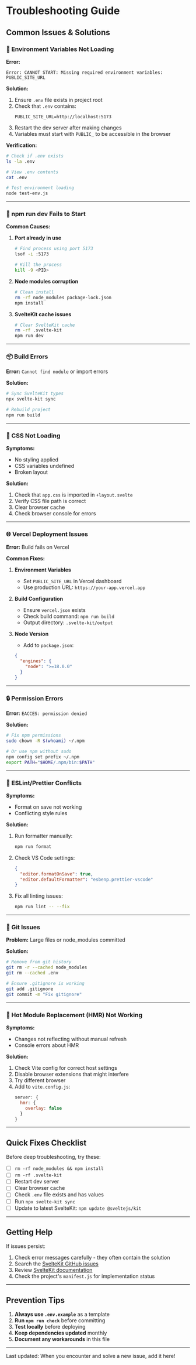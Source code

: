 # Troubleshooting Guide

## Common Issues & Solutions

### 🚨 Environment Variables Not Loading

**Error:**
```
Error: CANNOT START: Missing required environment variables:
PUBLIC_SITE_URL
```

**Solution:**
1. Ensure `.env` file exists in project root
2. Check that `.env` contains:
   ```
   PUBLIC_SITE_URL=http://localhost:5173
   ```
3. Restart the dev server after making changes
4. Variables must start with `PUBLIC_` to be accessible in the browser

**Verification:**
```bash
# Check if .env exists
ls -la .env

# View .env contents
cat .env

# Test environment loading
node test-env.js
```

---

### 🔧 npm run dev Fails to Start

**Common Causes:**

1. **Port already in use**
   ```bash
   # Find process using port 5173
   lsof -i :5173
   
   # Kill the process
   kill -9 <PID>
   ```

2. **Node modules corruption**
   ```bash
   # Clean install
   rm -rf node_modules package-lock.json
   npm install
   ```

3. **SvelteKit cache issues**
   ```bash
   # Clear SvelteKit cache
   rm -rf .svelte-kit
   npm run dev
   ```

---

### 📦 Build Errors

**Error:** `Cannot find module` or import errors

**Solution:**
```bash
# Sync SvelteKit types
npx svelte-kit sync

# Rebuild project
npm run build
```

---

### 🎨 CSS Not Loading

**Symptoms:**
- No styling applied
- CSS variables undefined
- Broken layout

**Solution:**
1. Check that `app.css` is imported in `+layout.svelte`
2. Verify CSS file path is correct
3. Clear browser cache
4. Check browser console for errors

---

### 🌐 Vercel Deployment Issues

**Error:** Build fails on Vercel

**Common Fixes:**

1. **Environment Variables**
   - Set `PUBLIC_SITE_URL` in Vercel dashboard
   - Use production URL: `https://your-app.vercel.app`

2. **Build Configuration**
   - Ensure `vercel.json` exists
   - Check build command: `npm run build`
   - Output directory: `.svelte-kit/output`

3. **Node Version**
   - Add to `package.json`:
   ```json
   {
     "engines": {
       "node": ">=18.0.0"
     }
   }
   ```

---

### 🔒 Permission Errors

**Error:** `EACCES: permission denied`

**Solution:**
```bash
# Fix npm permissions
sudo chown -R $(whoami) ~/.npm

# Or use npm without sudo
npm config set prefix ~/.npm
export PATH="$HOME/.npm/bin:$PATH"
```

---

### 🐛 ESLint/Prettier Conflicts

**Symptoms:**
- Format on save not working
- Conflicting style rules

**Solution:**
1. Run formatter manually:
   ```bash
   npm run format
   ```

2. Check VS Code settings:
   ```json
   {
     "editor.formatOnSave": true,
     "editor.defaultFormatter": "esbenp.prettier-vscode"
   }
   ```

3. Fix all linting issues:
   ```bash
   npm run lint -- --fix
   ```

---

### 💾 Git Issues

**Problem:** Large files or node_modules committed

**Solution:**
```bash
# Remove from git history
git rm -r --cached node_modules
git rm --cached .env

# Ensure .gitignore is working
git add .gitignore
git commit -m "Fix gitignore"
```

---

### 🔄 Hot Module Replacement (HMR) Not Working

**Symptoms:**
- Changes not reflecting without manual refresh
- Console errors about HMR

**Solution:**
1. Check Vite config for correct host settings
2. Disable browser extensions that might interfere
3. Try different browser
4. Add to `vite.config.js`:
   ```javascript
   server: {
     hmr: {
       overlay: false
     }
   }
   ```

---

## Quick Fixes Checklist

Before deep troubleshooting, try these:

- [ ] `rm -rf node_modules && npm install`
- [ ] `rm -rf .svelte-kit`
- [ ] Restart dev server
- [ ] Clear browser cache
- [ ] Check `.env` file exists and has values
- [ ] Run `npx svelte-kit sync`
- [ ] Update to latest SvelteKit: `npm update @sveltejs/kit`

---

## Getting Help

If issues persist:

1. Check error messages carefully - they often contain the solution
2. Search the [SvelteKit GitHub issues](https://github.com/sveltejs/kit/issues)
3. Review [SvelteKit documentation](https://kit.svelte.dev)
4. Check the project's `manifest.js` for implementation status

---

## Prevention Tips

1. **Always use `.env.example`** as a template
2. **Run `npm run check`** before committing
3. **Test locally** before deploying
4. **Keep dependencies updated** monthly
5. **Document any workarounds** in this file

---

Last updated: When you encounter and solve a new issue, add it here!